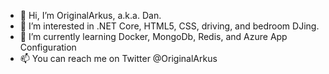 - 👋 Hi, I’m OriginalArkus, a.k.a. Dan.
- 👀 I’m interested in .NET Core, HTML5, CSS, driving, and bedroom DJing.
- 🌱 I’m currently learning Docker, MongoDb, Redis, and Azure App Configuration
- 📫 You can reach me on Twitter @OriginalArkus

<!---
danielarkley/danielarkley is a ✨ special ✨ repository because its `README.md` (this file) appears on your GitHub profile.
You can click the Preview link to take a look at your changes.
--->
